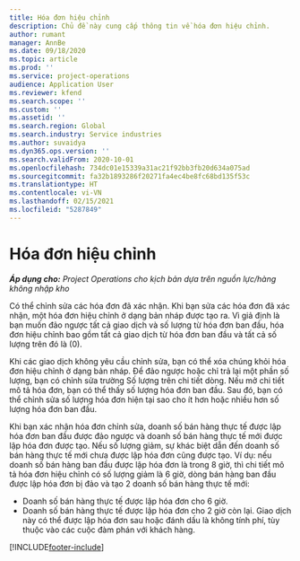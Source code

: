 ```yaml
---
title: Hóa đơn hiệu chỉnh
description: Chủ đề này cung cấp thông tin về hóa đơn hiệu chỉnh.
author: rumant
manager: AnnBe
ms.date: 09/18/2020
ms.topic: article
ms.prod: ''
ms.service: project-operations
audience: Application User
ms.reviewer: kfend
ms.search.scope: ''
ms.custom: ''
ms.assetid: ''
ms.search.region: Global
ms.search.industry: Service industries
ms.author: suvaidya
ms.dyn365.ops.version: ''
ms.search.validFrom: 2020-10-01
ms.openlocfilehash: 734dc01e15339a31ac21f92bb3fb20d634a075ad
ms.sourcegitcommit: fa32b1893286f20271fa4ec4be8fc68bd135f53c
ms.translationtype: HT
ms.contentlocale: vi-VN
ms.lasthandoff: 02/15/2021
ms.locfileid: "5287849"
---
```

# <a name="corrected-invoices"></a>Hóa đơn hiệu chỉnh

_**Áp dụng cho:** Project Operations cho kịch bản dựa trên nguồn lực/hàng không nhập kho_

Có thể chỉnh sửa các hóa đơn đã xác nhận. Khi bạn sửa các hóa đơn đã xác nhận, một hóa đơn hiệu chỉnh ở dạng bản nháp được tạo ra. Vì giả định là bạn muốn đảo ngược tất cả giao dịch và số lượng từ hóa đơn ban đầu, hóa đơn hiệu chỉnh bao gồm tất cả giao dịch từ hóa đơn ban đầu và tất cả số lượng trên đó là (0).

Khi các giao dịch không yêu cầu chỉnh sửa, bạn có thể xóa chúng khỏi hóa đơn hiệu chỉnh ở dạng bản nháp. Để đảo ngược hoặc chỉ trả lại một phần số lượng, bạn có chỉnh sửa trường Số lượng trên chi tiết dòng. Nếu mở chi tiết mô tả hóa đơn, bạn có thể thấy số lượng hóa đơn ban đầu. Sau đó, bạn có thể chỉnh sửa số lượng hóa đơn hiện tại sao cho ít hơn hoặc nhiều hơn số lượng hóa đơn ban đầu.

Khi bạn xác nhận hóa đơn chỉnh sửa, doanh số bán hàng thực tế được lập hóa đơn ban đầu được đảo ngược và doanh số bán hàng thực tế mới được lập hóa đơn được tạo. Nếu số lượng giảm, sự khác biệt dẫn đến doanh số bán hàng thực tế mới chưa được lập hóa đơn cũng được tạo. Ví dụ: nếu doanh số bán hàng ban đầu được lập hóa đơn là trong 8 giờ, thì chi tiết mô tả hóa đơn hiệu chỉnh có số lượng giảm là 6 giờ, dòng bán hàng ban đầu được lập hóa đơn bị đảo và tạo 2 doanh số bán hàng thực tế mới:

- Doanh số bán hàng thực tế được lập hóa đơn cho 6 giờ.
- Doanh số bán hàng thực tế được lập hóa đơn cho 2 giờ còn lại. Giao dịch này có thể được lập hóa đơn sau hoặc đánh dấu là không tính phí, tùy thuộc vào các cuộc đàm phán với khách hàng.


[!INCLUDE[footer-include](../includes/footer-banner.md)]